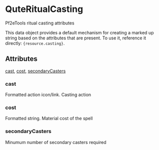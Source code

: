 # QuteRitualCasting

Pf2eTools ritual casting attributes

This data object provides a default mechanism for creating a marked up string based on the attributes that are present. To use it, reference it directly: `{resource.casting}`.

## Attributes

[cast](#cast), [cost](#cost), [secondaryCasters](#secondarycasters)


### cast

Formatted action icon/link. Casting action

### cost

Formatted string. Material cost of the spell

### secondaryCasters

Minumum number of secondary casters required

